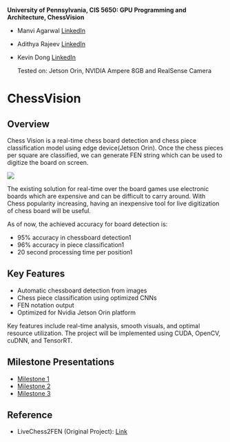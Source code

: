 **University of Pennsylvania, CIS 5650: GPU Programming and Architecture,
ChessVision**

* Manvi Agarwal [LinkedIn](https://www.linkedin.com/in/manviagarwal27/)
* Adithya Rajeev [LinkedIn](https://www.linkedin.com/in/adithyar262/)
* Kevin Dong [LinkedIn](https://www.linkedin.com/in/xingyu-dong)

   Tested on: Jetson Orin, NVIDIA Ampere 8GB and RealSense Camera



# ChessVision

## Overview 

Chess Vision is a real-time chess board detection and chess piece classification model using edge device(Jetson Orin). Once the chess pieces per square are classified, we can generate FEN string which can be used to digitize the board on screen. 

![](images/demo_gif.gif)

The existing solution for real-time over the board games use electronic boards which are expensive and can be difficult to carry around. With Chess popularity increasing, having an inexpensive tool for live digitization of chess board will be useful. 

As of now, the achieved accuracy for board detection is:
- 95% accuracy in chessboard detection1
- 96% accuracy in piece classification1
- 20 second processing time per position1


## Key Features

- Automatic chessboard detection from images
- Chess piece classification using optimized CNNs
- FEN notation output
- Optimized for Nvidia Jetson Orin platform

Key features include real-time analysis, smooth visuals, and optimal resource utilization. The project will be implemented using CUDA, OpenCV, cuDNN, and TensorRT.

## Milestone Presentations
- [Milestone 1](https://docs.google.com/presentation/d/1U8ps8ubOPQaQodlSa4sc5Am6RymVd1RFZkvMr81juZM/edit?usp=sharing)
- [Milestone 2](https://docs.google.com/presentation/d/1VHaGN9LacqWEvyHqry0u9dCRp4Tq3KSkKzSpWPdE-mc/edit?usp=sharing)
- [Milestone 3](https://docs.google.com/presentation/d/1p_hStFTQr3upH9vLvdIlaWQbT13kGrGzDTNNHWYOgtw/edit?usp=sharing)

## Reference
- LiveChess2FEN (Original Project): [Link](https://developer.nvidia.com/blog/jetson-project-of-the-month-livechess2fen-provides-real-time-game-analysis/)
